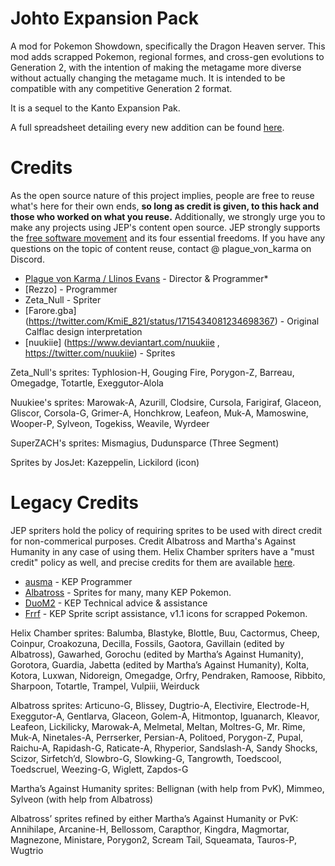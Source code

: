 # Johto Expansion Pack
A mod for Pokemon Showdown, specifically the Dragon Heaven server. This mod adds scrapped Pokemon, regional formes, and cross-gen evolutions to Generation 2, with the intention of making the metagame more diverse without actually changing the metagame much. It is intended to be compatible with any competitive Generation 2 format.

It is a sequel to the Kanto Expansion Pak.

A full spreadsheet detailing every new addition can be found [here](https://docs.google.com/spreadsheets/d/1jAei-gOvkJ6747XFnBw3AadNLKyeHbYJPKGPizyLJFY/edit#gid=0).

Credits
====
As the open source nature of this project implies, people are free to reuse what's here for their own ends, **so long as credit is given, to this hack and those who worked on what you reuse.** Additionally, we strongly urge you to make any projects using JEP's content open source. JEP strongly supports the [free software movement](https://www.fsf.org/about/) and its four essential freedoms. If you have any questions on the topic of content reuse, contact @ plague_von_karma on Discord.

* [Plague von Karma / Llinos Evans](https://www.youtube.com/channel/UClX86_ilOzCCUBryPCFGiqA) - Director & Programmer* 
* [Rezzo] - Programmer
* Zeta_Null - Spriter
* [Farore.gba] (https://twitter.com/KmiE_821/status/1715434081234698367) - Original Calflac design interpretation
* [nuukiie] (https://www.deviantart.com/nuukiie , https://twitter.com/nuukiie) - Sprites

Zeta_Null's sprites: Typhlosion-H, Gouging Fire, Porygon-Z, Barreau, Omegadge, Totartle, Exeggutor-Alola

Nuukiee's sprites: Marowak-A, Azurill, Clodsire, Cursola, Farigiraf, Glaceon, Gliscor, Corsola-G, Grimer-A, Honchkrow, Leafeon, Muk-A, Mamoswine, Wooper-P, Sylveon, Togekiss, Weavile, Wyrdeer

SuperZACH's sprites: Mismagius, Dudunsparce (Three Segment)

Sprites by JosJet: Kazeppelin, Lickilord (icon)

Legacy Credits
====
JEP spriters hold the policy of requiring sprites to be used with direct credit for non-commerical purposes. Credit Albatross and Martha's Against Humanity in any case of using them. Helix Chamber spriters have a "must credit" policy as well, and precise credits for them are available [here](https://cdn.discordapp.com/attachments/1014321591657709569/1015347305483878521/unknown.png).

* [ausma](https://ausma.carrd.co/) - KEP Programmer
* [Albatross](https://www.smogon.com/forums/threads/albatross-nest.3683217/) - Sprites for many, many KEP Pokemon.
* [DuoM2](https://www.smogon.com/forums/members/duom2.364743/) - KEP Technical advice & assistance
* [Frrf](https://www.smogon.com/forums/members/frrf.379142/) - KEP Sprite script assistance, v1.1 icons for scrapped Pokemon.

Helix Chamber sprites: Balumba, Blastyke, Blottle, Buu, Cactormus, Cheep, Coinpur, Croakozuna, Decilla, Fossils, Gaotora, Gavillain (edited by Albatross), Gawarhed, Gorochu (edited by Martha’s Against Humanity), Gorotora, Guardia, Jabetta (edited by Martha’s Against Humanity), Kolta, Kotora, Luxwan, Nidoreign, Omegadge, Orfry, Pendraken, Ramoose, Ribbito, Sharpoon, Totartle, Trampel, Vulpiii, Weirduck

Albatross sprites: Articuno-G, Blissey, Dugtrio-A, Electivire, Electrode-H, Exeggutor-A, Gentlarva, Glaceon, Golem-A, Hitmontop, Iguanarch, Kleavor, Leafeon, Lickilicky, Marowak-A, Melmetal, Meltan, Moltres-G, Mr. Rime, Muk-A, Ninetales-A, Perrserker, Persian-A, Politoed, Porygon-Z, Pupal, Raichu-A, Rapidash-G, Raticate-A, Rhyperior, Sandslash-A, Sandy Shocks, Scizor, Sirfetch’d, Slowbro-G, Slowking-G, Tangrowth, Toedscool, Toedscruel, Weezing-G, Wiglett, Zapdos-G

Martha’s Against Humanity sprites: Bellignan (with help from PvK), Mimmeo, Sylveon (with help from Albatross)

Albatross’ sprites refined by either Martha’s Against Humanity or PvK: Annihilape, Arcanine-H, Bellossom, Carapthor, Kingdra, Magmortar, Magnezone, Ministare, Porygon2, Scream Tail, Squeamata, Tauros-P, Wugtrio